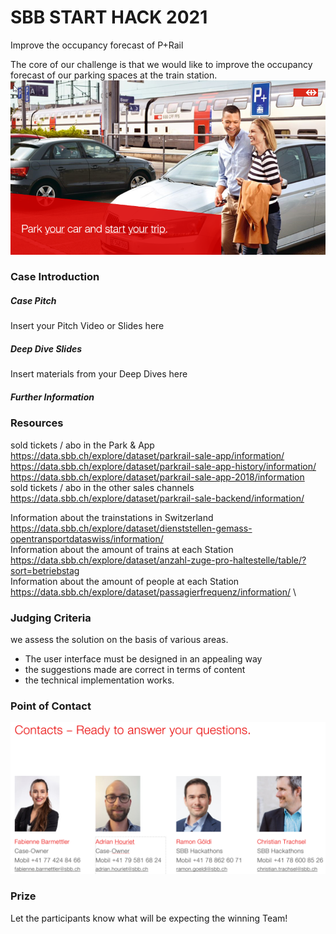 # SBB START HACK 2021

Improve the occupancy forecast of P+Rail

The core of our challenge is that we would like to improve the occupancy forecast of our parking spaces at the train station.
![Pitch](pitch.png "Title") 

### Case Introduction

##### Case Pitch

Insert your Pitch Video or Slides here

##### Deep Dive Slides

Insert materials from your Deep Dives here

##### Further Information

### Resources
sold tickets / abo in the Park & App
https://data.sbb.ch/explore/dataset/parkrail-sale-app/information/ \
https://data.sbb.ch/explore/dataset/parkrail-sale-app-history/information/ \
https://data.sbb.ch/explore/dataset/parkrail-sale-app-2018/information \
sold tickets / abo in the other sales channels\
https://data.sbb.ch/explore/dataset/parkrail-sale-backend/information/

Information about the trainstations in Switzerland https://data.sbb.ch/explore/dataset/dienststellen-gemass-opentransportdataswiss/information/ \
Information about the amount of trains at each Station https://data.sbb.ch/explore/dataset/anzahl-zuge-pro-haltestelle/table/?sort=betriebstag  \
Information about the amount of people at each Station https://data.sbb.ch/explore/dataset/passagierfrequenz/information/ \


### Judging Criteria

we assess the solution on the basis of various areas.
- The user interface must be designed in an appealing way
- the suggestions made are correct in terms of content
- the technical implementation works.

### Point of Contact

![Kontakt](kontakt.png "Title") 



### Prize

Let the participants know what will be expecting the winning Team!
